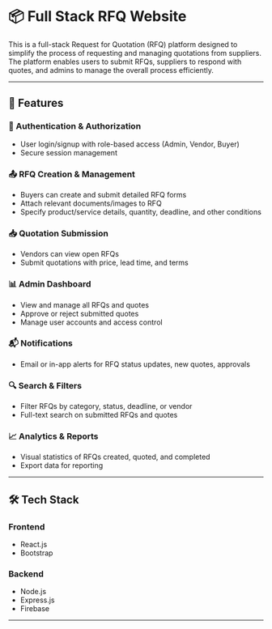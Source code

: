 # 📦 Full Stack RFQ Website

This is a full-stack Request for Quotation (RFQ) platform designed to simplify the process of requesting and managing quotations from suppliers. The platform enables users to submit RFQs, suppliers to respond with quotes, and admins to manage the overall process efficiently.

---

## 🚀 Features

### 🔐 Authentication & Authorization
- User login/signup with role-based access (Admin, Vendor, Buyer)
- Secure session management

### 📤 RFQ Creation & Management
- Buyers can create and submit detailed RFQ forms
- Attach relevant documents/images to RFQ
- Specify product/service details, quantity, deadline, and other conditions

### 📥 Quotation Submission
- Vendors can view open RFQs
- Submit quotations with price, lead time, and terms

### 📊 Admin Dashboard
- View and manage all RFQs and quotes
- Approve or reject submitted quotes
- Manage user accounts and access control

### 📬 Notifications
- Email or in-app alerts for RFQ status updates, new quotes, approvals

### 🔍 Search & Filters
- Filter RFQs by category, status, deadline, or vendor
- Full-text search on submitted RFQs and quotes

### 📈 Analytics & Reports
- Visual statistics of RFQs created, quoted, and completed
- Export data for reporting

---

## 🛠️ Tech Stack

### Frontend
- React.js
- Bootstrap

### Backend
- Node.js
- Express.js
- Firebase


---

